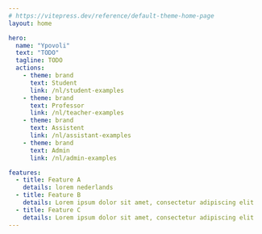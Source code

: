 ```yaml
---
# https://vitepress.dev/reference/default-theme-home-page
layout: home

hero:
  name: "Ypovoli"
  text: "TODO"
  tagline: TODO
  actions:
    - theme: brand
      text: Student
      link: /nl/student-examples
    - theme: brand
      text: Professor
      link: /nl/teacher-examples
    - theme: brand
      text: Assistent
      link: /nl/assistant-examples
    - theme: brand
      text: Admin
      link: /nl/admin-examples

features:
  - title: Feature A
    details: lorem nederlands
  - title: Feature B
    details: Lorem ipsum dolor sit amet, consectetur adipiscing elit
  - title: Feature C
    details: Lorem ipsum dolor sit amet, consectetur adipiscing elit
---
```


